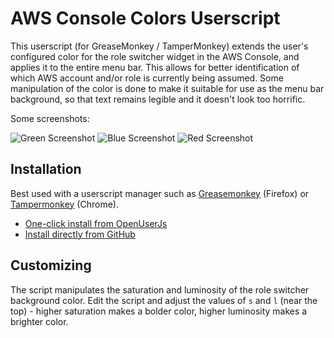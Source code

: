 # AWS Console Colors Userscript

This userscript (for GreaseMonkey / TamperMonkey) extends the user's configured color for the role switcher widget in the AWS Console, and applies it to the entire menu bar. This allows for better identification of which AWS account and/or role is currently being assumed. Some manipulation of the color is done to make it suitable for use as the menu bar background, so that text remains legible and it doesn't look too horrific.

Some screenshots:

![Green Screenshot](https://user-images.githubusercontent.com/251987/40589702-7896439c-61f2-11e8-89dc-45a28e45168b.png "Green Screenshot")
![Blue Screenshot](https://user-images.githubusercontent.com/251987/40589706-7f5cd268-61f2-11e8-8c81-17f1a789234d.png "Blue Screenshot")
![Red Screenshot](https://user-images.githubusercontent.com/251987/40589707-829255d4-61f2-11e8-8865-c0816606933d.png "Red Screenshot")

## Installation

Best used with a userscript manager such as [Greasemonkey][greasemonkey] (Firefox) or [Tampermonkey][tampermonkey] (Chrome).

* [One-click install from OpenUserJs][openuserjs-install]
* [Install directly from GitHub][github-install]

## Customizing

The script manipulates the saturation and luminosity of the role switcher background color. Edit the script and adjust the values of `s` and `l` (near the top) - higher saturation makes a bolder color, higher luminosity makes a brighter color.


[greasemonkey]: https://addons.mozilla.org/en-US/firefox/addon/greasemonkey/
[tampermonkey]: https://chrome.google.com/webstore/detail/tampermonkey/dhdgffkkebhmkfjojejmpbldmpobfkfo
[openuserjs-install]: https://openuserjs.org/scripts/manicminer/AWS_Console_Colored_Menu_Bar
[github-install]: https://github.com/manicminer/userscript-aws-console-colors/raw/master/aws-console-colors.user.js
